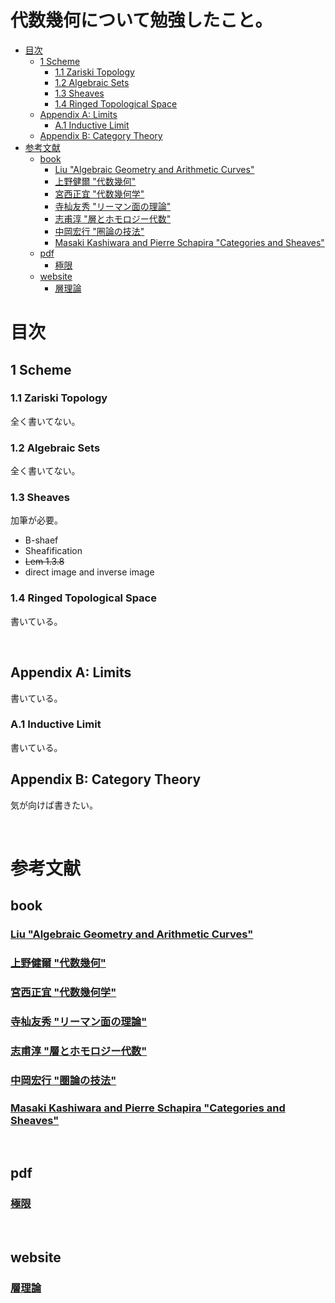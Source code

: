 # 代数幾何について勉強したこと。<!-- omit in toc -->

- [目次](#目次)
  - [1 Scheme](#1-scheme)
    - [1.1 Zariski Topology](#11-zariski-topology)
    - [1.2 Algebraic Sets](#12-algebraic-sets)
    - [1.3 Sheaves](#13-sheaves)
    - [1.4 Ringed Topological Space](#14-ringed-topological-space)
  - [Appendix A: Limits](#appendix-a-limits)
    - [A.1 Inductive Limit](#a1-inductive-limit)
  - [Appendix B: Category Theory](#appendix-b-category-theory)
- [参考文献](#参考文献)
  - [book](#book)
    - [Liu "Algebraic Geometry and Arithmetic Curves"](#liu-algebraic-geometry-and-arithmetic-curves)
    - [上野健爾 "代数幾何"](#上野健爾-代数幾何)
    - [宮西正宜 "代数幾何学"](#宮西正宜-代数幾何学)
    - [寺杣友秀 "リーマン面の理論"](#寺杣友秀-リーマン面の理論)
    - [志甫淳 "層とホモロジー代数"](#志甫淳-層とホモロジー代数)
    - [中岡宏行 "圏論の技法"](#中岡宏行-圏論の技法)
    - [Masaki Kashiwara and Pierre Schapira "Categories and Sheaves"](#masaki-kashiwara-and-pierre-schapira-categories-and-sheaves)
  - [pdf](#pdf)
    - [極限](#極限)
  - [website](#website)
    - [層理論](#層理論)


# 目次

## 1 Scheme

### 1.1 Zariski Topology
全く書いてない。

### 1.2 Algebraic Sets
全く書いてない。

### 1.3 Sheaves
加筆が必要。<br>
- B-shaef
- Sheafification
- ~~Lem 1.3.8~~
- direct image and inverse image

### 1.4 Ringed Topological Space
書いている。

<br>


## Appendix A: Limits
書いている。

### A.1 Inductive Limit
書いている。

## Appendix B: Category Theory
気が向けば書きたい。

<br>

# 参考文献

## book

### [Liu "Algebraic Geometry and Arithmetic Curves"](https://www.math.u-bordeaux.fr/~qliu/Book/index.html)

### [上野健爾 "代数幾何"](https://www.iwanami.co.jp/book/b265778.html)

### [宮西正宜 "代数幾何学"](https://www.shokabo.co.jp/mybooks/ISBN978-4-7853-1312-8.htm)

### [寺杣友秀 "リーマン面の理論"](https://www.morikita.co.jp/books/mid/007831)

### [志甫淳 "層とホモロジー代数"](https://www.kyoritsu-pub.co.jp/book/b10003680.html)

### [中岡宏行 "圏論の技法"](https://www.nippyo.co.jp/shop/book/7004.html)

### [Masaki Kashiwara and Pierre Schapira "Categories and Sheaves"](https://link.springer.com/book/10.1007/3-540-27950-4)

<br>

## pdf

### [極限](https://www.math.s.chiba-u.ac.jp/~matsu/math/limit.pdf)

<br>

## website

### [層理論](https://mathlog.info/articles/1422)





